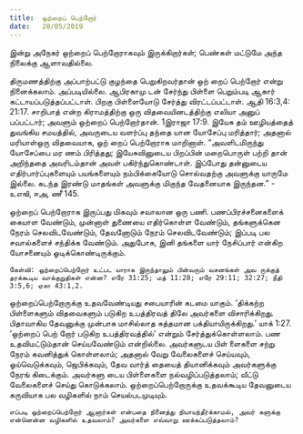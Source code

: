 ```yaml
---
title:  ஒற்றைப் பெற்றோர்
date:   20/05/2019
---
```


இன்று அநேகர் ஒற்றைப் பெற்றோராகவும் இருக்கிறார்கள்; பெண்கள் மட்டுமே அந்த நிலைக்கு ஆளாவதில்லை.

திருமணத்திற்கு அப்பாற்பட்டு குழந்தை பெறுகிறவர்தான் ஒற் றைப் பெற்றோர் என்று நினைக்கலாம்.  அப்படியில்லை.  ஆபிரகாமு டன் சேர்ந்து பிள்ளை பெறும்படி ஆகார் கட்டாயப்படுத்தப்பட்டாள்.  பிறகு பிள்ளையோடு சேர்த்து விரட்டப்பட்டாள். ஆதி 16:3,4: 21:17.  சாறிபாத் என்ற கிராமத்திற்கு ஒரு விதவையினடத்திற்கு எலியா அனுப் பப்பட்டார்; அவளும் ஒற்றைப் பெற்றோர்தான். 1இராஜா 17:9.  இயேசு தம் ஊழியத்தைத் துவங்கிய சமயத்தில், அவருடைய வளர்ப்பு தந்தை யான யோசேப்பு மரித்தார்; அதனால் மரியாள்ஒரு விதவையாக, ஒற் றைப் பெற்றோராக மாறினாள்.  “அவளிடமிருந்து யோசேப்பை மர ணம் பிரித்தது; இயேசுவினுடைய பிறப்பின் மறைபொருள் பற்றி தான் அறிந்ததை அவரிடம்தான் அவள் பகிர்ந்துகொண்டாள்.  இப்போது தன்னுடைய எதிர்பார்ப்புகளையும் பயங்களையும் நம்பிக்கையோடு சொல்வதற்கு அவளுக்கு யாருமே இல்லை.  கடந்த இரண்டு மாதங்கள் அவளுக்கு மிகுந்த வேதனையாக இருந்தன.” - உஎஙி, ஈஅ, ணீ 145. 

ஒற்றைப் பெற்றோராக இருப்பது மிகவும் சவாலான ஒரு பணி.  பணப்பிரச்சனைகளைக் கையாள வேண்டும், முன்னாள் துணையை எதிர்கொள்ள வேண்டும், தங்களுக்கென நேரம் செலவிடவேண்டும், தேவனோடும் நேரம் செலவிடவேண்டும்; இப்படி பல சவால்களைச் சந்திக்க வேண்டும்.  அதுபோக, இனி தங்களை யார் நேசிப்பார் என்கிற யோசனையும் ஓடிக்கொண்டிருக்கும்.

`கேள்வி: ஒற்றைப்பெற்றோர் உட்பட யாராக இருந்தாலும் பின்வரும் வசனங்கள் அவ ருக்குத் தரக்கூடிய வாக்குறுதிகள் என்ன? எரே 31:25; மத் 11:28; எரே 29:11; 32:27; நீதி 3:5,6; ஏசா 43:1,2.`

ஒற்றைப்பெற்றோருக்கு உதவவேண்டியது சபையாரின் கடமை யாகும்.  ‘திக்கற்ற பிள்ளைகளும் விதவைகளும் படுகிற உபத்திரவத் திலே அவர்களை விசாரிக்கிறது. பிதாவாகிய தேவனுக்கு முன்பாக மாசில்லாத சுத்தமான பக்தியாயிருக்கிறது.’ யாக் 1:27.  ‘ஒற்றைப் பெற் றோர் படுகிற உபத்திரவத்தில்’ என்றும் சேர்த்துக்கொள்ளலாம்.  பண உதவிமட்டும்தான் செய்யவேண்டும் என்றில்லை.  அவர்களுடய பிள் ளைகளை சற்று நேரம் கவனித்துக் கொள்ளலாம்; அதனால் வேறு வேலைகளைச் செய்யவும், ஓய்வெடுக்கவும், ஜெபிக்கவும், தேவ வார்த் தையைத் தியானிக்கவும் அவர்களுக்கு நேரங் கிடைக்கும்.  அவர்களு டைய பிள்ளைகளை நல்வழிப்படுத்தலாம்; வீட்டு வேலைகளைச் செய்து கொடுக்கலாம்.  ஒற்றைப்பெற்றோருக்கு உதவக்கூடிய தேவனுடைய கருவியாக பல வழிகளில் நாம் செயல்படமுடியும்.

`எப்படி ஒற்றைப்பெற்றோர் ஆனார்கள் என்பதை நினைத்து நியாயந்தீர்க்காமல், அவர் களுக்கு என்னென்ன வழிகளில் உதவலாம்? அவர்களை எவ்வாறு ஊக்கப்படுத்தலாம்?`
